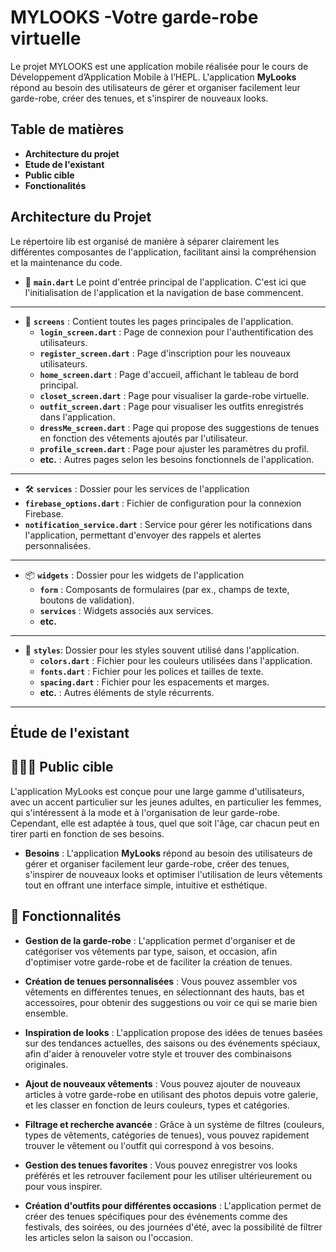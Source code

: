 # MYLOOKS -Votre garde-robe virtuelle

Le projet MYLOOKS est une application mobile réalisée pour le cours de Développement d’Application Mobile à l’HEPL. 
L'application **MyLooks** répond au besoin des utilisateurs de gérer et organiser facilement leur garde-robe, créer des tenues, et s'inspirer de nouveaux looks.

## Table de matières
- **Architecture du projet**
- **Etude de l'existant**
- **Public cible**
- **Fonctionalités**



## Architecture du Projet
Le répertoire lib est organisé de manière à séparer clairement les différentes composantes de l'application, facilitant ainsi la compréhension et la maintenance du code.

-  🚪 **`main.dart`**
Le point d'entrée principal de l'application. C'est ici que l'initialisation de l'application et la navigation de base commencent.

---

- 📱 **`screens`** : Contient toutes les pages principales de l'application.
  - **`login_screen.dart`** : Page de connexion pour l'authentification des utilisateurs.
  - **`register_screen.dart`** : Page d'inscription pour les nouveaux utilisateurs.
  - **`home_screen.dart`** : Page d'accueil, affichant le tableau de bord principal.
  - **`closet_screen.dart`** : Page pour visualiser la garde-robe virtuelle.
  - **`outfit_screen.dart`** : Page pour visualiser les outfits enregistrés dans l'application.
  - **`dressMe_screen.dart`** : Page qui propose des suggestions de tenues en fonction des vêtements ajoutés par l'utilisateur.
  - **`profile_screen.dart`** : Page pour ajuster les paramètres du profil.
  - **etc.** : Autres pages selon les besoins fonctionnels de l'application.
---

-  🛠️ **`services`** : Dossier pour les services de l'application
  - **`firebase_options.dart`** : Fichier de configuration pour la connexion Firebase.
  - **`notification_service.dart`** : Service pour gérer les notifications dans l'application, permettant d'envoyer des rappels et alertes personnalisées.

---

- 📦 **`widgets`** : Dossier pour les widgets de l'application
  - **`form`** : Composants de formulaires (par ex., champs de texte, boutons de validation).
  - **`services`** : Widgets associés aux services.
  - **etc.**

---

- 🎨 **`styles`**: Dossier pour les styles souvent utilisé dans l'application.
  - **`colors.dart`** : Fichier pour les couleurs utilisées dans l'application.
  - **`fonts.dart`** : Fichier pour les polices et tailles de texte.
  - **`spacing.dart`** : Fichier pour les espacements et marges.
  - **etc.** : Autres éléments de style récurrents.

---


## Étude de l'existant

## 🙋🏼‍♀️ Public cible
L'application MyLooks est conçue pour une large gamme d'utilisateurs, avec un accent particulier sur les jeunes adultes, en particulier les femmes, qui s'intéressent à la mode et à l'organisation de leur garde-robe. Cependant, elle est adaptée à tous, quel que soit l'âge, car chacun peut en tirer parti en fonction de ses besoins. 
- **Besoins** : L'application **MyLooks** répond au besoin des utilisateurs de gérer et organiser facilement leur garde-robe, créer des tenues, s'inspirer de nouveaux looks et optimiser l'utilisation de leurs vêtements tout en offrant une interface simple, intuitive et esthétique.

## 📲 Fonctionnalités
- **Gestion de la garde-robe** : L'application permet d'organiser et de catégoriser vos vêtements par type, saison, et occasion, afin d'optimiser votre garde-robe et de faciliter la création de tenues.  

- **Création de tenues personnalisées** : Vous pouvez assembler vos vêtements en différentes tenues, en sélectionnant des hauts, bas et accessoires, pour obtenir des suggestions ou voir ce qui se marie bien ensemble.  

- **Inspiration de looks** : L'application propose des idées de tenues basées sur des tendances actuelles, des saisons ou des événements spéciaux, afin d'aider à renouveler votre style et trouver des combinaisons originales.  

- **Ajout de nouveaux vêtements** : Vous pouvez ajouter de nouveaux articles à votre garde-robe en utilisant des photos depuis votre galerie, et les classer en fonction de leurs couleurs, types et catégories.  

- **Filtrage et recherche avancée** : Grâce à un système de filtres (couleurs, types de vêtements, catégories de tenues), vous pouvez rapidement trouver le vêtement ou l'outfit qui correspond à vos besoins.  

- **Gestion des tenues favorites** : Vous pouvez enregistrer vos looks préférés et les retrouver facilement pour les utiliser ultérieurement ou pour vous inspirer.  

- **Création d'outfits pour différentes occasions** : L'application permet de créer des tenues spécifiques pour des événements comme des festivals, des soirées, ou des journées d'été, avec la possibilité de filtrer les articles selon la saison ou l'occasion.






